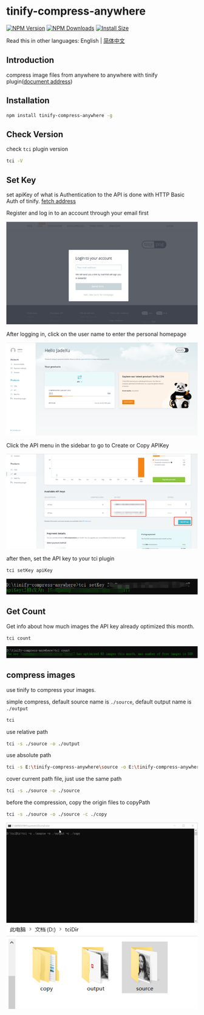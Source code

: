 # tinify-compress-anywhere

[![NPM Version](http://img.shields.io/npm/v/tinify-compress-anywhere.svg?style=flat)](https://www.npmjs.org/package/tinify-compress-anywhere)
[![NPM Downloads](https://img.shields.io/npm/dm/tinify-compress-anywhere.svg?style=flat)](https://npmcharts.com/compare/tinify-compress-anywhere?minimal=true)
[![Install Size](https://packagephobia.now.sh/badge?p=tinify-compress-anywhere)](https://packagephobia.now.sh/result?p=tinify-compress-anywhere)

Read this in other languages: English | [简体中文](./Readme_zh-CN.md)

## Introduction

compress image files from anywhere to anywhere with tinify plugin([document address](https://segmentfault.com/a/1190000043344404))

## Installation

```sh
npm install tinify-compress-anywhere -g
```

## Check Version

check `tci` plugin version

```sh
tci -V
```

## Set Key

set apiKey of what is Authentication to the API is done with HTTP Basic Auth of tinify. [fetch address](https://tinify.com/dashboard/api)

Register and log in to an account through your email first

![login](./source/screenshot/login.png)

After logging in, click on the user name to enter the personal homepage

![home](./source/screenshot/home.png)

Click the API menu in the sidebar to go to Create or Copy APIKey

![api](./source/screenshot/api.png)

after then, set the API key to your tci plugin

```sh
tci setKey apiKey
```

![setKey](./source/screenshot/setKey.jpg)

## Get Count

Get info about how much images the API key already optimized this month.

```sh
tci count
```

![getCount](./source/screenshot/getCount.jpg)

## compress images

use tinify to compress your images.

simple compress, default source name is `./source`, default output name is `./output`

```sh
tci
```

use relative path

```sh
tci -s ./source -o ./output
```

use absolute path

```sh
tci -s E:\tinify-compress-anywhere\source -o E:\tinify-compress-anywhere\output
```

cover current path file, just use the same path

```sh
tci -s ./source -o ./source
```

before the compression, copy the origin files to copyPath

```sh
tci -s ./source -o ./source -c ./copy
```

![compress](./source/screenshot/compress.gif)
![results](./source/screenshot/results.png)
